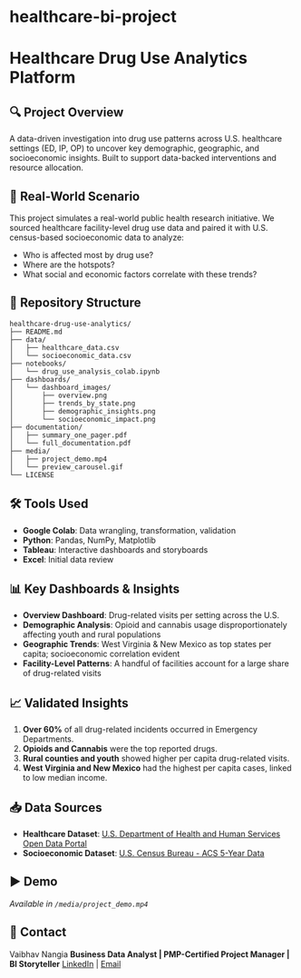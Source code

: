 # healthcare-bi-project
# Healthcare Drug Use Analytics Platform

## 🔍 Project Overview

A data-driven investigation into drug use patterns across U.S. healthcare settings (ED, IP, OP) to uncover key demographic, geographic, and socioeconomic insights. Built to support data-backed interventions and resource allocation.

## 🧠 Real-World Scenario

This project simulates a real-world public health research initiative. We sourced healthcare facility-level drug use data and paired it with U.S. census-based socioeconomic data to analyze:

* Who is affected most by drug use?
* Where are the hotspots?
* What social and economic factors correlate with these trends?

## 📂 Repository Structure

```
healthcare-drug-use-analytics/
├── README.md
├── data/
│   ├── healthcare_data.csv
│   └── socioeconomic_data.csv
├── notebooks/
│   └── drug_use_analysis_colab.ipynb
├── dashboards/
│   └── dashboard_images/
│       ├── overview.png
│       ├── trends_by_state.png
│       ├── demographic_insights.png
│       └── socioeconomic_impact.png
├── documentation/
│   ├── summary_one_pager.pdf
│   └── full_documentation.pdf
├── media/
│   ├── project_demo.mp4
│   └── preview_carousel.gif
└── LICENSE
```

## 🛠️ Tools Used

* **Google Colab**: Data wrangling, transformation, validation
* **Python**: Pandas, NumPy, Matplotlib
* **Tableau**: Interactive dashboards and storyboards
* **Excel**: Initial data review

## 📊 Key Dashboards & Insights

* **Overview Dashboard**: Drug-related visits per setting across the U.S.
* **Demographic Analysis**: Opioid and cannabis usage disproportionately affecting youth and rural populations
* **Geographic Trends**: West Virginia & New Mexico as top states per capita; socioeconomic correlation evident
* **Facility-Level Patterns**: A handful of facilities account for a large share of drug-related visits

## 📈 Validated Insights

1. **Over 60%** of all drug-related incidents occurred in Emergency Departments.
2. **Opioids and Cannabis** were the top reported drugs.
3. **Rural counties and youth** showed higher per capita drug-related visits.
4. **West Virginia and New Mexico** had the highest per capita cases, linked to low median income.

## 📥 Data Sources

* **Healthcare Dataset**: [U.S. Department of Health and Human Services Open Data Portal](https://healthdata.gov)
* **Socioeconomic Dataset**: [U.S. Census Bureau - ACS 5-Year Data](https://data.census.gov)

## ▶️ Demo

*Available in `/media/project_demo.mp4`*

## 📩 Contact

Vaibhav Nangia
**Business Data Analyst | PMP-Certified Project Manager | BI Storyteller**
[LinkedIn](https://www.linkedin.com/in/vaibhavnangia08050805/) | [Email](mailto:your.nangiavaibhav9@gmail.com.com)
